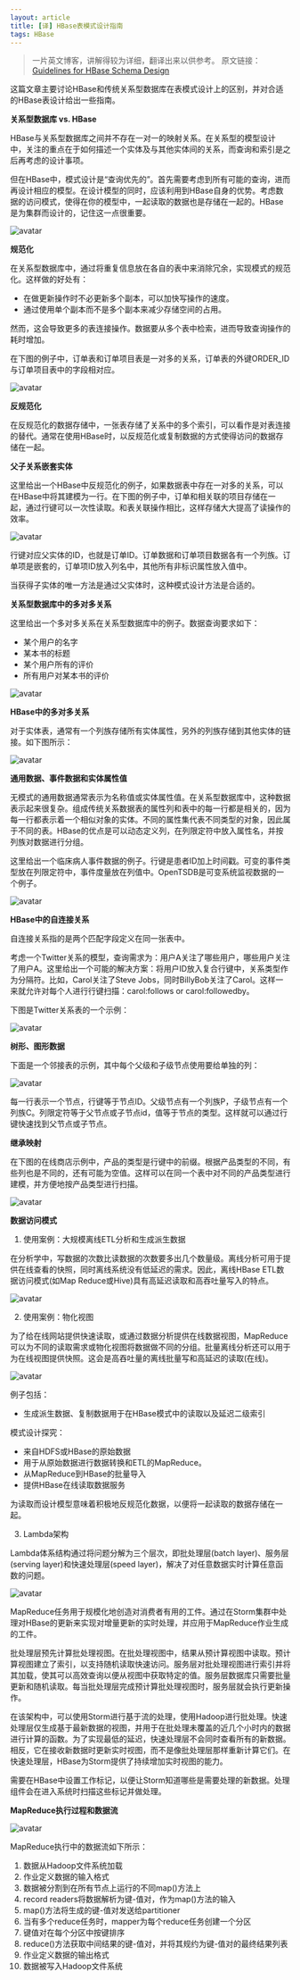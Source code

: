```yaml
---
layout: article
title: [译] HBase表模式设计指南
tags: HBase
---
```


> 一片英文博客，讲解得较为详细，翻译出来以供参考。
> 原文链接：[Guidelines for HBase Schema Design](https://mapr.com/blog/guidelines-hbase-schema-design/)

<!--more-->

这篇文章主要讨论HBase和传统关系型数据库在表模式设计上的区别，并对合适的HBase表设计给出一些指南。

**关系型数据库 vs. HBase**

HBase与关系型数据库之间并不存在一对一的映射关系。在关系型的模型设计中，关注的重点在于如何描述一个实体及与其他实体间的关系，而查询和索引是之后再考虑的设计事项。

但在HBase中，模式设计是“查询优先的”。首先需要考虑到所有可能的查询，进而再设计相应的模型。在设计模型的同时，应该利用到HBase自身的优势。考虑数据的访问模式，使得在你的模型中，一起读取的数据也是存储在一起的。HBase是为集群而设计的，记住这一点很重要。

![avatar](https://mapr.com/blog/guidelines-hbase-schema-design/assets/blogimages/Hbase-post1.png)

**规范化**

在关系型数据库中，通过将重复信息放在各自的表中来消除冗余，实现模式的规范化。这样做的好处有：

- 在做更新操作时不必更新多个副本，可以加快写操作的速度。
- 通过使用单个副本而不是多个副本来减少存储空间的占用。

然而，这会导致更多的表连接操作。数据要从多个表中检索，进而导致查询操作的耗时增加。

在下图的例子中，订单表和订单项目表是一对多的关系，订单表的外键ORDER_ID与订单项目表中的字段相对应。

![avatar](https://mapr.com/blog/guidelines-hbase-schema-design/assets/blogimages/Hbase-post2.png)

**反规范化**

在反规范化的数据存储中，一张表存储了关系中的多个索引，可以看作是对表连接的替代。通常在使用HBase时，以反规范化或复制数据的方式使得访问的数据存储在一起。

**父子关系嵌套实体**

这里给出一个HBase中反规范化的例子，如果数据表中存在一对多的关系，可以在HBase中将其建模为一行。在下图的例子中，订单和相关联的项目存储在一起，通过行键可以一次性读取。和表关联操作相比，这样存储大大提高了读操作的效率。

![avatar](https://mapr.com/blog/guidelines-hbase-schema-design/assets/blogimages/Hbase-post3.png)

行键对应父实体的ID，也就是订单ID。订单数据和订单项目数据各有一个列族。订单项是嵌套的，订单项ID放入列名中，其他所有非标识属性放入值中。 

当获得子实体的唯一方法是通过父实体时，这种模式设计方法是合适的。

 **关系型数据库中的多对多关系**

这里给出一个多对多关系在关系型数据库中的例子。数据查询要求如下：

- 某个用户的名字
- 某本书的标题
- 某个用户所有的评价
- 所有用户对某本书的评价

![avatar](https://mapr.com/blog/guidelines-hbase-schema-design/assets/blogimages/Hbase-post4.png)

**HBase中的多对多关系**

对于实体表，通常有一个列族存储所有实体属性，另外的列族存储到其他实体的链接。如下图所示：

![avatar](https://mapr.com/blog/guidelines-hbase-schema-design/assets/blogimages/Hbase-post5.png)

**通用数据、事件数据和实体属性值**

无模式的通用数据通常表示为名称值或实体属性值。在关系型数据库中，这种数据表示起来很复杂。组成传统关系数据表的属性列和表中的每一行都是相关的，因为每一行都表示着一个相似对象的实体。不同的属性集代表不同类型的对象，因此属于不同的表。HBase的优点是可以动态定义列，在列限定符中放入属性名，并按列族对数据进行分组。 

这里给出一个临床病人事件数据的例子。行键是患者ID加上时间戳。可变的事件类型放在列限定符中，事件度量放在列值中。OpenTSDB是可变系统监视数据的一个例子。 

![avatar](https://mapr.com/blog/guidelines-hbase-schema-design/assets/blogimages/Hbase-post6.png)

**HBase中的自连接关系**

自连接关系指的是两个匹配字段定义在同一张表中。

考虑一个Twitter关系的模型，查询需求为：用户A关注了哪些用户，哪些用户关注了用户A。这里给出一个可能的解决方案：将用户ID放入复合行键中，关系类型作为分隔符。比如，Carol关注了Steve Jobs，同时BillyBob关注了Carol。这样一来就允许对每个人进行行键扫描：carol:follows or carol:followedby。

下图是Twitter关系表的一个示例：

![avatar](https://mapr.com/blog/guidelines-hbase-schema-design/assets/blogimages/Hbase-post7.png)

**树形、图形数据**

下面是一个邻接表的示例，其中每个父级和子级节点使用要给单独的列：

![avatar](https://mapr.com/blog/guidelines-hbase-schema-design/assets/blogimages/Hbase-post8.png)

每一行表示一个节点，行键等于节点ID。父级节点有一个列族P，子级节点有一个列族C。列限定符等于父节点或子节点id，值等于节点的类型。这样就可以通过行键快速找到父节点或子节点。

**继承映射**

在下图的在线商店示例中，产品的类型是行键中的前缀。根据产品类型的不同，有些列也是不同的，还有可能为空值。这样可以在同一个表中对不同的产品类型进行建模，并方便地按产品类型进行扫描。

![avatar](https://mapr.com/blog/guidelines-hbase-schema-design/assets/blogimages/Hbase-post9.png)

**数据访问模式**

1. 使用案例：大规模离线ETL分析和生成派生数据

在分析学中，写数据的次数比读数据的次数要多出几个数量级。离线分析可用于提供在线查看的快照，同时离线系统没有低延迟的需求。因此，离线HBase ETL数据访问模式(如Map Reduce或Hive)具有高延迟读取和高吞吐量写入的特点。

![avatar](https://mapr.com/blog/guidelines-hbase-schema-design/assets/blogimages/Hbase-post10.png)

2. 使用案例：物化视图

为了给在线网站提供快速读取，或通过数据分析提供在线数据视图，MapReduce可以为不同的读取需求或物化视图将数据做不同的分组。批量离线分析还可以用于为在线视图提供快照。这会是高吞吐量的离线批量写和高延迟的读取(在线)。

![avatar](https://mapr.com/blog/guidelines-hbase-schema-design/assets/blogimages/Hbase-post11.png)

例子包括：

- 生成派生数据、复制数据用于在HBase模式中的读取以及延迟二级索引 

模式设计探究：

- 来自HDFS或HBase的原始数据
- 用于从原始数据进行数据转换和ETL的MapReduce。
- 从MapReduce到HBase的批量导入
- 提供HBase在线读取数据服务

为读取而设计模型意味着积极地反规范化数据，以便将一起读取的数据存储在一起。

3. Lambda架构

Lambda体系结构通过将问题分解为三个层次，即批处理层(batch layer)、服务层(serving layer)和快速处理层(speed layer)，解决了对任意数据实时计算任意函数的问题。 

![avatar](https://mapr.com/blog/guidelines-hbase-schema-design/assets/blogimages/Hbase-post12.png)

MapReduce任务用于规模化地创造对消费者有用的工件。通过在Storm集群中处理对HBase的更新来实现对增量更新的实时处理，并应用于MapReduce作业生成的工件。

批处理层预先计算批处理视图。在批处理视图中，结果从预计算视图中读取。预计算视图建立了索引，以支持随机读取快速访问。服务层对批处理视图进行索引并将其加载，使其可以高效查询以便从视图中获取特定的值。服务层数据库只需要批量更新和随机读取。每当批处理层完成预计算批处理视图时，服务层就会执行更新操作。

在该架构中，可以使用Storm进行基于流的处理，使用Hadoop进行批处理。快速处理层仅生成基于最新数据的视图，并用于在批处理未覆盖的近几个小时内的数据进行计算的函数。为了实现最低的延迟，快速处理层不会同时查看所有的新数据。相反，它在接收新数据时更新实时视图，而不是像批处理层那样重新计算它们。在快速处理层，HBase为Storm提供了持续增加实时视图的能力。

需要在HBase中设置工作标记，以便让Storm知道哪些是需要处理的新数据。处理组件会在进入系统时扫描这些标记并做处理。

**MapReduce执行过程和数据流**

![avatar](https://mapr.com/blog/guidelines-hbase-schema-design/assets/blogimages/Hbase-post13.png)

MapReduce执行中的数据流如下所示：

1. 数据从Hadoop文件系统加载
2. 作业定义数据的输入格式
3. 数据被分割到在所有节点上运行的不同map()方法上
4. record readers将数据解析为键-值对，作为map()方法的输入
5. map()方法将生成的键-值对发送给partitioner
6. 当有多个reduce任务时，mapper为每个reduce任务创建一个分区
7.  键值对在每个分区中按键排序
8. reduce()方法获取中间结果的键-值对，并将其规约为键-值对的最终结果列表
9. 作业定义数据的输出格式
10. 数据被写入Hadoop文件系统
